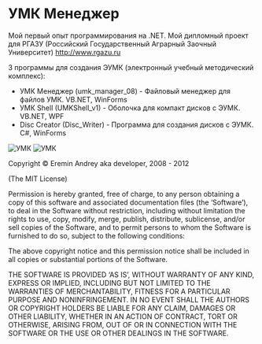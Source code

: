 УМК Менеджер
===

Мой первый опыт программирования на .NET. Мой дипломный проект для РГАЗУ (Российский Государственный Аграрный Заочный Университет) http://www.rgazu.ru 

3 программы для создания ЭУМК (электронный учебный методический комплекс):

* УМК Менеджер (umk_manager_08) - Файловый менеджер для файлов УМК. VB.NET, WinForms
* УМК Shell (UMKShell_v1) - Оболочка для компакт дисков с ЭУМК. VB.NET, WPF
* Disc Creator (Disc_Writer) - Программа для создания дисков с ЭУМК. C#, WinForms

![УМК](http://eremin.me/Content/Portfolio/umk3.jpg)
![УМК](http://eremin.me/Content/Portfolio/umk5.jpg)

Copyright © Eremin Andrey aka developer, 2008 - 2012

(The MIT License)

Permission is hereby granted, free of charge, to any person obtaining a copy of this software and associated documentation files (the ‘Software’), to deal in the Software without restriction, including without limitation the rights to use, copy, modify, merge, publish, distribute, sublicense, and/or sell copies of the Software, and to permit persons to whom the Software is furnished to do so, subject to the following conditions:

The above copyright notice and this permission notice shall be included in all copies or substantial portions of the Software.

THE SOFTWARE IS PROVIDED ‘AS IS’, WITHOUT WARRANTY OF ANY KIND, EXPRESS OR IMPLIED, INCLUDING BUT NOT LIMITED TO THE WARRANTIES OF MERCHANTABILITY, FITNESS FOR A PARTICULAR PURPOSE AND NONINFRINGEMENT. IN NO EVENT SHALL THE AUTHORS OR COPYRIGHT HOLDERS BE LIABLE FOR ANY CLAIM, DAMAGES OR OTHER LIABILITY, WHETHER IN AN ACTION OF CONTRACT, TORT OR OTHERWISE, ARISING FROM, OUT OF OR IN CONNECTION WITH THE SOFTWARE OR THE USE OR OTHER DEALINGS IN THE SOFTWARE.